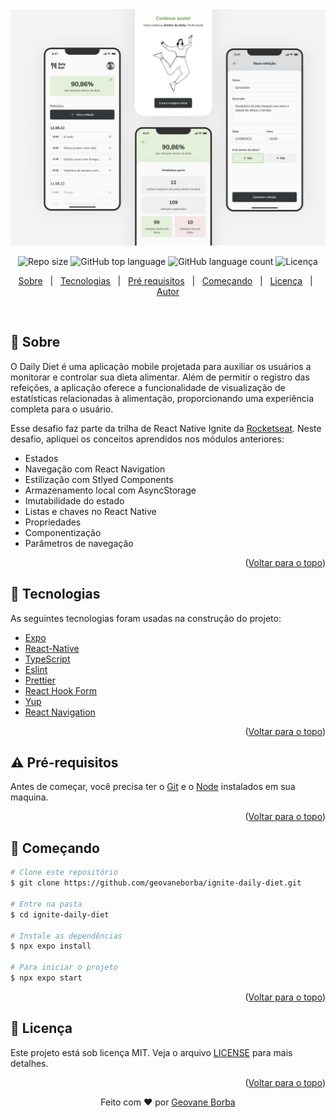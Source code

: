 <img src="./assets/daily-diet.png" alt="Imagem do banner coffee delivery" />

<p align="center">
  <img alt="Repo size"  src="https://img.shields.io/github/repo-size/geovaneborba/ignite-daily-diet?color=4f46e5&style=for-the-badge">
  <img alt="GitHub top language"  src="https://img.shields.io/github/languages/top/geovaneborba/ignite-daily-diet?color=4f46e5&style=for-the-badge"> <img alt="GitHub language count"  src="https://img.shields.io/github/languages/count/geovaneborba/ignite-daily-diet?color=4f46e5&style=for-the-badge">
  <img alt="Licença" src="https://img.shields.io/github/license/geovaneborba/ignite-daily-diet?color=4f46e5&style=for-the-badge">
</p>

<p align="center">
  <a href="#dart-sobre">Sobre</a> &#xa0; | &#xa0;
  <a href="#rocket-tecnologias">Tecnologias</a> &#xa0; | &#xa0;
  <a href="#warning-pré-requisitos"> Pré requisitos</a> &#xa0; | &#xa0;
  <a href="#checkered_flag-começando">Começando</a> &#xa0; | &#xa0;
  <a href="#memo-licença">Licença</a> &#xa0; | &#xa0;
  <a href="https://github.com/geovaneborba" target="_blank">Autor</a>
</p>

<br>

## :dart: Sobre

<p>
  O Daily Diet é uma aplicação mobile projetada para auxiliar os usuários a monitorar e controlar sua dieta alimentar. 
  Além de permitir o registro das refeições, a aplicação oferece a funcionalidade de visualização de estatísticas relacionadas à alimentação, proporcionando uma experiência completa para o usuário.

  Esse desafio faz parte da trilha de React Native Ignite da <a href='https://www.rocketseat.com.br/' target="_blank">Rocketseat</a>.
  Neste desafio, apliquei os conceitos aprendidos nos módulos anteriores:

- Estados
- Navegação com React Navigation
- Estilização com Stlyed Components
- Armazenamento local com AsyncStorage
- Imutabilidade do estado
- Listas e chaves no React Native
- Propriedades
- Componentização
- Parâmetros de navegação

</p>

<p align="right">(<a href="#top">Voltar para o topo</a>)</p>

## :rocket: Tecnologias

As seguintes tecnologias foram usadas na construção do projeto:

- [Expo](https://expo.dev/)
- [React-Native](https://reactnative.dev/)
- [TypeScript](https://www.typescriptlang.org/)
- [Eslint](https://eslint.org/)
- [Prettier](https://prettier.io/)
- [React Hook Form](https://react-hook-form.com/)
- [Yup](https://www.npmjs.com/package/yup)
- [React Navigation](https://reactnavigation.org/)

<p align="right">(<a href="#top">Voltar para o topo</a>)</p>

## :warning: Pré-requisitos

Antes de começar, você precisa ter o [Git](https://git-scm.com) e o [Node](https://nodejs.org/en/) instalados em sua maquina.

<p align="right">(<a href="#top">Voltar para o topo</a>)</p>

## :checkered_flag: Começando

```bash
# Clone este repositório
$ git clone https://github.com/geovaneborba/ignite-daily-diet.git

# Entre na pasta
$ cd ignite-daily-diet

# Instale as dependências
$ npx expo install

# Para iniciar o projeto
$ npx expo start

```

<p align="right">(<a href="#top">Voltar para o topo</a>)</p>

## :memo: Licença

Este projeto está sob licença MIT. Veja o arquivo [LICENSE](LICENSE.md) para mais detalhes.

<p align="right">(<a href="#top">Voltar para o topo</a>)</p>

<p align="center">Feito com ❤️ por <a href="https://github.com/geovaneborba" target="_blank">Geovane Borba</a></p>
